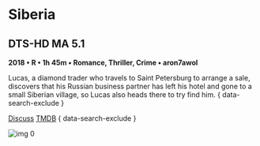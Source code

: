 # Siberia

## DTS-HD MA 5.1

**2018 • R • 1h 45m • Romance, Thriller, Crime • aron7awol**

Lucas, a diamond trader who travels to Saint Petersburg to arrange a sale, discovers that his Russian business partner has left his hotel and gone to a small Siberian village, so Lucas also heads there to try find him.
{ data-search-exclude }

[Discuss](https://www.avsforum.com/threads/bass-eq-for-filtered-movies.2995212/post-56883192)  [TMDB](https://www.themoviedb.org/movie/438689)
{ data-search-exclude }

![img 0](https://i.imgur.com/wfAPvt5.jpg)

